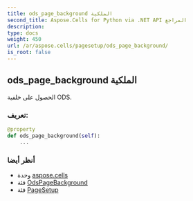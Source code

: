 ```yaml
---
title: ods_page_background الملكية
second_title: Aspose.Cells for Python via .NET API المراجع
description:
type: docs
weight: 450
url: /ar/aspose.cells/pagesetup/ods_page_background/
is_root: false
---
```

##  ods_page_background الملكية

الحصول على خلفية ODS.
###  تعريف:
```python
@property
def ods_page_background(self):
    ...
```

###  أنظر أيضا
* وحدة [aspose.cells](../../)
* فئة [OdsPageBackground](/cells/python-net/ar/aspose.cells.ods/odspagebackground)
* فئة [PageSetup](/cells/python-net/ar/aspose.cells/pagesetup)
